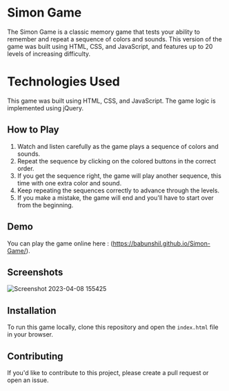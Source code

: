 # Simon Game

The Simon Game is a classic memory game that tests your ability to remember and repeat a sequence of colors and sounds. This version of the game was built using HTML, CSS, and JavaScript, and features up to 20 levels of increasing difficulty.

# Technologies Used
This game was built using HTML, CSS, and JavaScript. The game logic is implemented using jQuery.

## How to Play

1. Watch and listen carefully as the game plays a sequence of colors and sounds.
2. Repeat the sequence by clicking on the colored buttons in the correct order.
3. If you get the sequence right, the game will play another sequence, this time with one extra color and sound.
4. Keep repeating the sequences correctly to advance through the levels.
5. If you make a mistake, the game will end and you'll have to start over from the beginning.

## Demo

You can play the game online here : (https://babunshil.github.io/Simon-Game/).

## Screenshots

![Screenshot 2023-04-08 155425](https://user-images.githubusercontent.com/106283743/230716289-3986ce43-1c8f-4db1-a649-a029fb1114ce.png)


## Installation

To run this game locally, clone this repository and open the `index.html` file in your browser.


## Contributing

If you'd like to contribute to this project, please create a pull request or open an issue.
